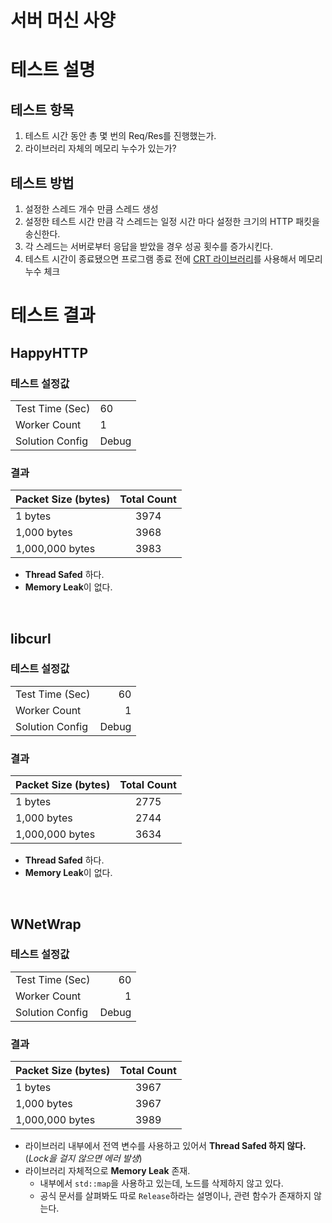 # 서버 머신 사양

# 테스트 설명

## 테스트 항목
1. 테스트 시간 동안 총 몇 번의 Req/Res를 진행했는가.
2. 라이브러리 자체의 메모리 누수가 있는가?

## 테스트 방법
1. 설정한 스레드 개수 만큼 스레드 생성
2. 설정한 테스트 시간 만큼 각 스레드는 일정 시간 마다 설정한 크기의 HTTP 패킷을 송신한다.
3. 각 스레드는 서버로부터 응답을 받았을 경우 성공 횟수를 증가시킨다.
3. 테스트 시간이 종료됐으면 프로그램 종료 전에 [CRT 라이브러리](https://learn.microsoft.com/ko-kr/cpp/c-runtime-library/find-memory-leaks-using-the-crt-library?view=msvc-170)를 사용해서 메모리 누수 체크

# 테스트 결과

## HappyHTTP

### 테스트 설정값
|||
| :-----           | :---- |
| Test Time (Sec)  | 60 |
| Worker Count     | 1 |
| Solution Config  | Debug |

### 결과
| Packet Size (bytes) | Total Count |
| :-----              | :----: |
| 1 bytes             | 3974 |
| 1,000 bytes         | 3968 |
| 1,000,000 bytes     | 3983 |

- **Thread Safed** 하다.
- **Memory Leak**이 없다.

<br>

## libcurl

### 테스트 설정값
|||
| :-----           | ----: |
| Test Time (Sec)  | 60 |
| Worker Count     | 1 |
| Solution Config  | Debug |

### 결과
| Packet Size (bytes) | Total Count |
| :-----              | :----: |
| 1 bytes             | 2775 |
| 1,000 bytes         | 2744 |
| 1,000,000 bytes     | 3634 |

- **Thread Safed** 하다.
- **Memory Leak**이 없다.

<br>

## WNetWrap

### 테스트 설정값
|||
| :-----           | ----: |
| Test Time (Sec)  | 60 |
| Worker Count     | 1 |
| Solution Config  | Debug |

### 결과
| Packet Size (bytes) | Total Count |
| :-----              | :----: |
| 1 bytes             | 3967 |
| 1,000 bytes         | 3967 |
| 1,000,000 bytes     | 3989 |

- 라이브러리 내부에서 전역 변수를 사용하고 있어서 **Thread Safed 하지 않다.** (*Lock을 걸지 않으면 에러 발생*)
- 라이브러리 자체적으로 **Memory Leak** 존재.
    - 내부에서 `std::map`을 사용하고 있는데, 노드를 삭제하지 않고 있다.
    - 공식 문서를 살펴봐도 따로 `Release`하라는 설명이나, 관련 함수가 존재하지 않는다.